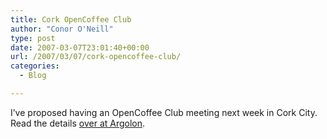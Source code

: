 ```yaml
---
title: Cork OpenCoffee Club
author: "Conor O'Neill"
type: post
date: 2007-03-07T23:01:40+00:00
url: /2007/03/07/cork-opencoffee-club/
categories:
  - Blog

---
```

I&#8217;ve proposed having an OpenCoffee Club meeting next week in Cork City. Read the details [over at Argolon][1].

 [1]: http://www.argolon.com/2007/03/07/interest-in-a-cork-opencoffee-club-meetup-next-week/